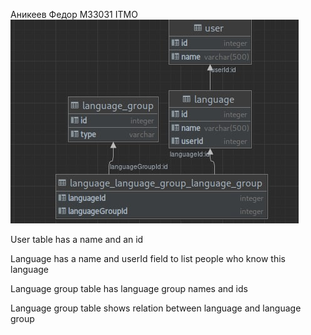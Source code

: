 Аникеев Федор М33031 ITMO
![db_scheme](./db_scheme.jpg "Db scheme")

User table has a name and an id

Language has a name and userId field to list people who know this language

Language group table has language group names and ids

Language group table shows relation between language and language group